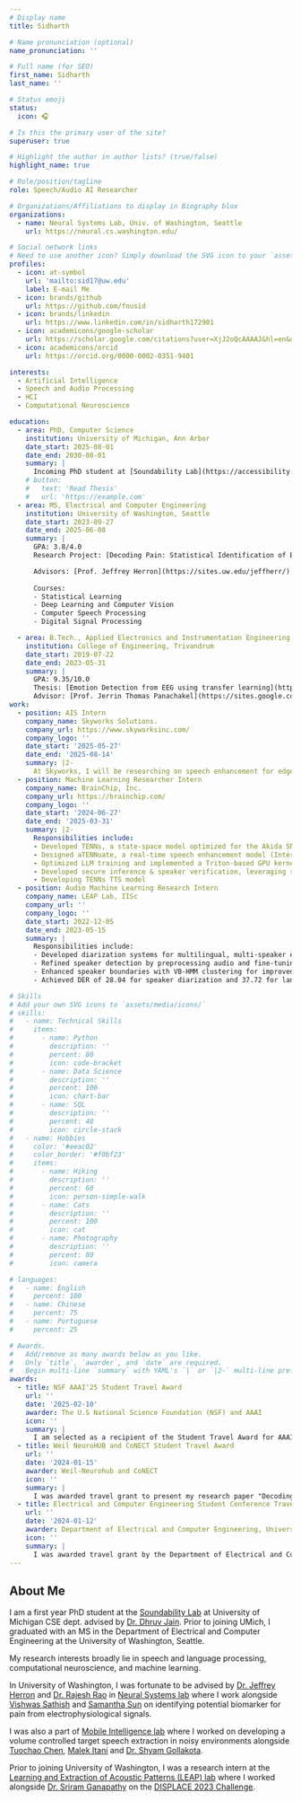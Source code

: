 ```yaml
---
# Display name
title: Sidharth

# Name pronunciation (optional)
name_pronunciation: ''

# Full name (for SEO)
first_name: Sidharth
last_name: ''

# Status emoji
status:
  icon: 🎧

# Is this the primary user of the site?
superuser: true

# Highlight the author in author lists? (true/false)
highlight_name: true

# Role/position/tagline
role: Speech/Audio AI Researcher

# Organizations/Affiliations to display in Biography blox
organizations:
  - name: Neural Systems Lab, Univ. of Washington, Seattle
    url: https://neural.cs.washington.edu/

# Social network links
# Need to use another icon? Simply download the SVG icon to your `assets/media/icons/` folder.
profiles:
  - icon: at-symbol
    url: 'mailto:sid17@uw.edu'
    label: E-mail Me
  - icon: brands/github
    url: https://github.com/fnusid
  - icon: brands/linkedin
    url: https://www.linkedin.com/in/sidharth172901
  - icon: academicons/google-scholar
    url: https://scholar.google.com/citations?user=XjJ2oQcAAAAJ&hl=en&oi=ao
  - icon: academicons/orcid
    url: https://orcid.org/0000-0002-0351-9401

interests:
  - Artificial Intelligence
  - Speech and Audio Processing
  - HCI
  - Computational Neuroscience

education:
  - area: PhD, Computer Science
    institution: University of Michigan, Ann Arbor
    date_start: 2025-08-01
    date_end: 2030-08-01
    summary: |
      Incoming PhD student at [Soundability Lab](https://accessibility.eecs.umich.edu/) Supervised by [Prof Dhruv Jain](https://web.eecs.umich.edu/~profdj/).
    # button:
    #   text: 'Read Thesis'
    #   url: 'https://example.com'
  - area: MS, Electrical and Computer Engineering
    institution: University of Washington, Seattle
    date_start: 2023-09-27
    date_end: 2025-06-08
    summary: |
      GPA: 3.8/4.0
      Research Project: [Decoding Pain: Statistical Identification of Biomarkers from Electrophysiological Signals](https://arxiv.org/abs/2502.10621)

      Advisors: [Prof. Jeffrey Herron](https://sites.uw.edu/jeffherr/), [Prof. Rajesh Rao](https://www.rajeshpnrao.com/)
      
      Courses:
      - Statistical Learning
      - Deep Learning and Computer Vision
      - Computer Speech Processing
      - Digital Signal Processing

  - area: B.Tech., Applied Electronics and Instrumentation Engineering with minor in Mathematics
    institution: College of Engineering, Trivandrum
    date_start: 2019-07-22
    date_end: 2023-05-31
    summary: |
      GPA: 9.35/10.0
      Thesis: [Emotion Detection from EEG using transfer learning](https://arxiv.org/abs/2306.05680)
      Advisor: [Prof. Jerrin Thomas Panachakel](https://sites.google.com/view/jerrinpanachakel/home)
work:
  - position: AIS Intern
    company_name: Skyworks Solutions.
    company_url: https://www.skyworksinc.com/
    company_logo: ''
    date_start: '2025-05-27'
    date_end: '2025-08-14'
    summary: |2-
      At Skyworks, I will be researching on speech enhancement for edge devices.
  - position: Machine Learning Researcher Intern
    company_name: BrainChip, Inc.
    company_url: https://brainchip.com/
    company_logo: ''
    date_start: '2024-06-27'
    date_end: '2025-03-31'
    summary: |2-
      Responsibilities include:
      - Developed TENNs, a state-space model optimized for the Akida SNN chip, enabling efficient multimodal processing.
      - Designed aTENNuate, a real-time speech enhancement model (Interspeech 2025) and explored LoRA-based adaptation.
      - Optimized LLM training and implemented a Triton-based GPU kernel for FFT convolution in signal processing.
      - Developed secure inference & speaker verification, leveraging state-space models for enterprise applications.
      - Developing TENNs TTS model
  - position: Audio Machine Learning Research Intern
    company_name: LEAP Lab, IISc
    company_url: ''
    company_logo: ''
    date_start: 2022-12-05
    date_end: 2023-05-15
    summary: |
      Responsibilities include:
      - Developed diarization systems for multilingual, multi-speaker environments with code-mixing, automating 40 hours of conversational data annotation.
      - Refined speaker detection by preprocessing audio and fine-tuning speaker activity detection using x-vectors.
      - Enhanced speaker boundaries with VB-HMM clustering for improved diarization accuracy.
      - Achieved DER of 28.04 for speaker diarization and 37.72 for language diarization on the DISPLACE dataset.

# Skills
# Add your own SVG icons to `assets/media/icons/`
# skills:
#   - name: Technical Skills
#     items:
#       - name: Python
#         description: ''
#         percent: 80
#         icon: code-bracket
#       - name: Data Science
#         description: ''
#         percent: 100
#         icon: chart-bar
#       - name: SQL
#         description: ''
#         percent: 40
#         icon: circle-stack
#   - name: Hobbies
#     color: '#eeac02'
#     color_border: '#f0bf23'
#     items:
#       - name: Hiking
#         description: ''
#         percent: 60
#         icon: person-simple-walk
#       - name: Cats
#         description: ''
#         percent: 100
#         icon: cat
#       - name: Photography
#         description: ''
#         percent: 80
#         icon: camera

# languages:
#   - name: English
#     percent: 100
#   - name: Chinese
#     percent: 75
#   - name: Portuguese
#     percent: 25

# Awards.
#   Add/remove as many awards below as you like.
#   Only `title`, `awarder`, and `date` are required.
#   Begin multi-line `summary` with YAML's `|` or `|2-` multi-line prefix and indent 2 spaces below.
awards:
  - title: NSF AAAI'25 Student Travel Award
    url: ''
    date: '2025-02-10'
    awarder: The U.S National Science Foundation (NSF) and AAAI
    icon: ''
    summary: |
      I am selected as a recipient of the Student Travel Award for AAAI 2025, sponsored by NSF to present my research paper "Decoding Pain: Statistical Identification of Biomarkers from Electrophysiological Signals"
  - title: Weil NeuroHUB and CoNECT Student Travel Award
    url: ''
    date: '2024-01-15'
    awarder: Weil-Neurohub and CoNECT
    icon: ''
    summary: |
      I was awarded travel grant to present my research paper "Decoding Pain: Statistical Identification of Biomarkers from Electrophysiological Signals"
  - title: Electrical and Computer Engineering Student Conference Travel Award
    url: ''
    date: '2024-01-12'
    awarder: Department of Electrical and Computer Engineering, University of Washington, Seattle
    icon: ''
    summary: |
      I was awarded travel grant by the Department of Electrical and Computer Engineering at the University of Washington to present my research paper "Decoding Pain: Statistical Identification of Biomarkers from Electrophysiological Signals"
---
```


## About Me

I am a first year PhD student at the [Soundability Lab](https://accessibility.eecs.umich.edu/) at University of Michigan CSE dept. advised by [Dr. Dhruv Jain](https://web.eecs.umich.edu/~profdj/). Prior to joining UMich, I graduated with an MS in the Department of Electrical and Computer Engineering at the University of Washington, Seattle.

My research interests broadly lie in speech and language processing, computational neuroscience, and machine learning.

In University of Washington, I was fortunate to be advised by [Dr. Jeffrey Herron](https://sites.uw.edu/jeffherr/) and [Dr. Rajesh Rao](https://www.cs.washington.edu/people/faculty/rao) in [Neural Systems lab](https://neural.cs.washington.edu) where I work alongside [Vishwas Sathish](https://scholar.google.com/citations?user=Ad01nlUAAAAJ&hl=en) and [Samantha Sun](https://samantha-sun.com) on identifying potential biomarker for pain from electrophysiological signals. 

I was also a part of [Mobile Intelligence lab](https://homes.cs.washington.edu/~gshyam/) where I worked on developing a volume controlled target speech extraction in noisy environments alongside [Tuochao Chen](https://staff.washington.edu/tuochao/), [Malek Itani](https://malekitani.github.io) and [Dr. Shyam Gollakota](https://homes.cs.washington.edu/~gshyam/). 

Prior to joining University of Washington, I was a research intern at the [Learning and Extraction of Acoustic Patterns (LEAP) lab](http://leap.ee.iisc.ac.in) where I worked alongside [Dr. Sriram Ganapathy](http://www.leap.ee.iisc.ac.in/sriram/) on the [DISPLACE 2023 Challenge](https://displace2023.github.io).
